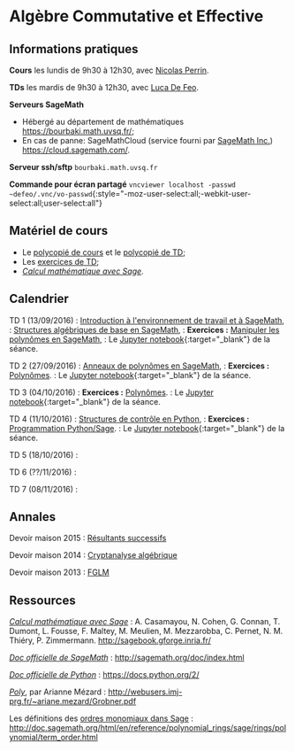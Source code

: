 ---
---

# Algèbre Commutative et Effective

## Informations pratiques

**Cours** les lundis de 9h30 à 12h30, avec [Nicolas Perrin](http://lmv.math.cnrs.fr/annuaire/nicolas-perrin/).

**TDs** les mardis de 9h30 à 12h30, avec [Luca De Feo](http://defeo.lu/).

**Serveurs SageMath**

- Hébergé au département de mathématiques <https://bourbaki.math.uvsq.fr/>;
- En cas de panne: SageMathCloud (service fourni par
  [SageMath Inc.](http://sagemath.com/))
  <https://cloud.sagemath.com/>.

**Serveur ssh/sftp** `bourbaki.math.uvsq.fr`

**Commande pour écran partagé** `vncviewer localhost -passwd ~defeo/.vnc/vo-passwd`{:style="-moz-user-select:all;-webkit-user-select:all;user-select:all"}


## Matériel de cours

- Le [polycopié de cours](poly) et le [polycopié de TD](polytd);
- Les [exercices de TD](exercises);
- [*Calcul mathématique avec Sage*](http://sagebook.gforge.inria.fr/).


## Calendrier

TD 1 (13/09/2016)
: [Introduction à l'environnement de travail et à SageMath](polytd#introduction--lenvironnemnt-de-travail-et--sagemath),
: [Structures algébriques de base en SageMath](polytd#anneaux-corps-polynmes-expressions),
: **Exercices :** [Manipuler les polynômes en SageMath](exercises#polynmes--une-variable),
: Le [Jupyter notebook](http://nbviewer.jupyter.org/gist/defeo/4adb727f7608dfd2c75eb7699d670fb7){:target="_blank"} de la séance.

TD 2 (27/09/2016)
: [Anneaux de polynômes en SageMath](polytd#polynmes),
: **Exercices :** [Polynômes](exercises#polynmes--une-variable).
: Le [Jupyter notebook](http://nbviewer.jupyter.org/gist/defeo/d0cab064cbc539ab96a3130a3832ac66){:target="_blank"} de la séance.

TD 3 (04/10/2016)
: **Exercices :** [Polynômes](exercises#polynmes--plusieurs-variables).
: Le [Jupyter notebook](http://nbviewer.jupyter.org/gist/defeo/1986c494e878b2d93b4534bbca2f9642){:target="_blank"} de la séance.

TD 4 (11/10/2016)
: [Structures de contrôle en Python](polytd#syntaxe-pythonsage),
: **Exercices :** [Programmation Python/Sage](exercises#programmation-pythonsage).
: Le [Jupyter notebook](http://nbviewer.jupyter.org/gist/defeo/a79b7f7e31c1973bfcff1d95aab84269){:target="_blank"} de la séance.

TD 5 (18/10/2016)
: 

TD 6 (??/11/2016)
: 

TD 7 (08/11/2016)
: 

## Annales

Devoir maison 2015
: [Résultants successifs](dm2015)

Devoir maison 2014
: [Cryptanalyse algébrique](dm2014)

Devoir maison 2013
: [FGLM](dm2013)

## Ressources

[*Calcul mathématique avec Sage*](http://sagebook.gforge.inria.fr/)
: A. Casamayou, N. Cohen, G. Connan, T. Dumont, L. Fousse, F. Maltey,
M. Meulien, M. Mezzarobba, C. Pernet, N. M. Thiéry,
P. Zimmermann. <http://sagebook.gforge.inria.fr/>

[*Doc officielle de SageMath*](http://sagemath.org/doc/index.html)
: <http://sagemath.org/doc/index.html>

[*Doc officielle de Python*](https://docs.python.org/2/)
: <https://docs.python.org/2/>

[*Poly*](http://webusers.imj-prg.fr/~ariane.mezard/Grobner.pdf), par Arianne Mézard
: <http://webusers.imj-prg.fr/~ariane.mezard/Grobner.pdf>

Les définitions des [ordres monomiaux dans Sage](http://doc.sagemath.org/html/en/reference/polynomial_rings/sage/rings/polynomial/term_order.html)
: <http://doc.sagemath.org/html/en/reference/polynomial_rings/sage/rings/polynomial/term_order.html>
